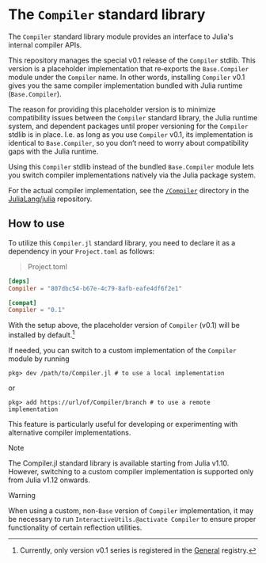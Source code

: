 # The `Compiler` standard library

The `Compiler` standard library module provides an interface to Julia's internal compiler APIs.

This repository manages the special v0.1 release of the `Compiler` stdlib.
This version is a placeholder implementation that re‐exports the `Base.Compiler` module
under the `Compiler` name.
In other words, installing `Compiler` v0.1 gives you the same compiler implementation
bundled with Julia runtime (`Base.Compiler`).

The reason for providing this placeholder version is to minimize compatibility issues
between the `Compiler` standard library, the Julia runtime system, and dependent packages
until proper versioning for the `Compiler` stdlib is in place.
I.e. as long as you use `Compiler` v0.1, its implementation is identical to `Base.Compiler`,
so you don’t need to worry about compatibility gaps with the Julia runtime.

Using this `Compiler` stdlib instead of the bundled `Base.Compiler` module lets you switch
compiler implementations natively via the Julia package system.

For the actual compiler implementation,
see the [`/Compiler`](https://github.com/JuliaLang/julia/tree/master/Compiler) directory
in the [JuliaLang/julia](https://github.com/JuliaLang/julia) repository.

## How to use

To utilize this `Compiler.jl` standard library, you need to declare it as a dependency in
your `Project.toml` as follows:
> Project.toml
```toml
[deps]
Compiler = "807dbc54-b67e-4c79-8afb-eafe4df6f2e1"

[compat]
Compiler = "0.1"
```

With the setup above, the placeholder version of `Compiler` (v0.1) will be installed by default.[^1]

[^1]: Currently, only version v0.1 series is registered in the [General](https://github.com/JuliaRegistries/General) registry.

If needed, you can switch to a custom implementation of the `Compiler` module by running
```julia-repl
pkg> dev /path/to/Compiler.jl # to use a local implementation
```
or
```julia-repl
pkg> add https://url/of/Compiler/branch # to use a remote implementation
```
This feature is particularly useful for developing or experimenting with alternative compiler implementations.

> [!note]
> The Compiler.jl standard library is available starting from Julia v1.10.
> However, switching to a custom compiler implementation is supported only from
> Julia v1.12 onwards.

> [!warning]
> When using a custom, non-`Base` version of `Compiler` implementation, it may be necessary
> to run `InteractiveUtils.@activate Compiler` to ensure proper functionality of certain
> reflection utilities.
